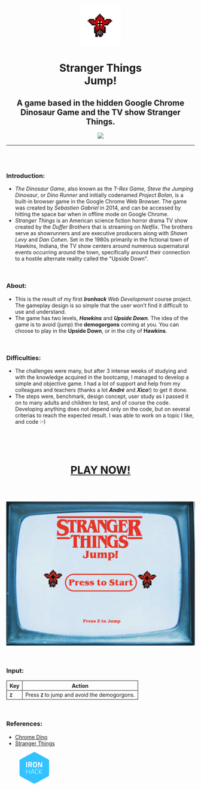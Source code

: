 <p align="center" dir="auto">
<a target="_blank" rel="noopener noreferrer" href="https://lzaquine.github.io/Stranger-Things-Jump-The-Game/">
<img src="./docs/assets/images/demogorgon.png" width="110" style="max-width: 100%;"> </a> </p>
<h1 align="center" dir="auto"><strong>Stranger Things<br>Jump!</strong></h1>
<h2 align="center" dir="auto">A game based in the hidden Google Chrome Dinosaur Game and the TV show Stranger Things.</h2>
<p align="center" dir="auto">
<img src="https://img.shields.io/github/languages/top/lzaquine/Stranger-Things-Jump-The-Game">
</p>
<hr>
<br>
<br>
<h3><strong>Introduction:</strong></h3>
<ul><li><em>The Dinosaur Game</em>, also known as the <em>T-Rex Game</em>, <em>Steve the Jumping Dinosaur</em>, or <em>Dino Runner</em> and initially codenamed <em>Project Bolan</em>, is a built-in browser game in the Google Chrome Web Browser. The game was created by <em>Sebastien Gabriel</em> in 2014, and can be accessed by hitting the space bar when in offline mode on Google Chrome.
<li><em>Stranger Things</em> is an American science fiction horror drama TV show created by the <em>Duffer Brothers</em> that is streaming on <em>Netflix</em>. The brothers serve as showrunners and are executive producers along with <em>Shawn Levy</em> and <em>Dan Cohen</em>. Set in the 1980s primarily in the fictional town of Hawkins, Indiana, the TV show centers around numerous supernatural events occurring around the town, specifically around their connection to a hostile alternate reality called the "Upside Down".</ul>
<br>
<h3><strong>About:</strong></h3>
<ul><li>This is the result of my first <em><strong>Ironhack</strong> Web Development</em> course project. The gameplay design is so simple that the user won’t find it difficult to use and understand.</li>
<li>The game has two levels, <em><strong>Hawkins</strong></em> and <em><strong>Upside Down</strong></em>. The idea of the game is to avoid (jump) the <strong>demogorgons</strong> coming at you. You can choose to play in the <strong>Upside Down</strong>, or in the city of <strong>Hawkins</strong>.</li></ul>
<br>
<h3><strong>Difficulties:</strong></h3>
<ul><li>The challenges were many, but after 3 intense weeks of studying and with the knowledge acquired in the bootcamp, I managed to develop a simple and objective game. I had a lot of support and help from my colleagues and teachers (thanks a lot <em><strong>André</strong></em> and <em><strong>Xico</strong></em>!) to get it done.</li>
<li>The steps were, benchmark, design concept, user study as I passed it on to many adults and children to test, and of course the code. Developing anything does not depend only on the code, but on several criterias to reach the expected result. I was able to work on a topic I like, and code :-)</li></ul>
<br>
<br>
<br>
<h1 align="center" dir="auto">
<a target="_blank" rel="noopener noreferrer" href="https://lzaquine.github.io/Stranger-Things-Jump-The-Game/"><strong>PLAY NOW!</strong></a></h1>
<br>
<br>
<p>
<a target="_blank" rel="noopener noreferrer" href="https://lzaquine.github.io/Stranger-Things-Jump-The-Game/">
<img src="./docs/assets/images/Start_Screen_ST_Game.png" style="max-width: 100%;"> </a></p>
<br>
<h3><strong>Input:</strong></h3>
<table>
<thead>
<tr style="border: 2px solid grey;">
<th style="border: 2px solid grey;">Key</th>
<th style="border: 2px solid grey;">Action</th>
</tr>
</thead>
<tbody style="border: 2px solid grey;">
<tr style="border: 2px solid grey;">
<td style="border: 2px solid grey;"><strong><code>Z</code></strong></td>
<td style="border: 2px solid grey;">Press <code><strong>Z</strong></code> to jump and avoid the demogorgons.</td>
</tr>
</tbody>
</table>
<br>
<h3><strong>References:</strong></h3>
<ul><a target="_blank" rel="noopener noreferrer" href="chrome://dino/"><li>Chrome Dino</li></a>
<a target="_blank" rel="noopener noreferrer" href="https://www.netflix.com/title/80057281"><li>Stranger Things</li></a></ul>
</a>
<a target="_blank" rel="noopener noreferrer" href="https://www.ironhack.com/"><img src="./docs/assets/images/ironhack-1.svg" width="80px" style="max-width: 100%; padding-left: 35px;"></a>